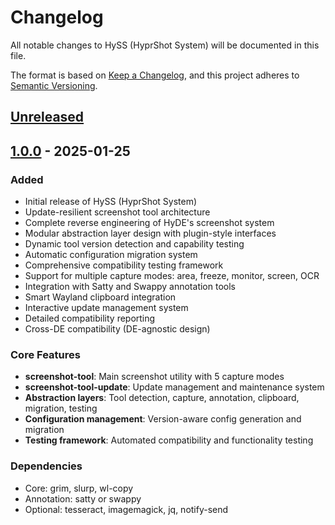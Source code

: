 # Changelog

All notable changes to HySS (HyprShot System) will be documented in this file.

The format is based on [Keep a Changelog](https://keepachangelog.com/en/1.0.0/),
and this project adheres to [Semantic Versioning](https://semver.org/spec/v2.0.0.html).

## [Unreleased]

## [1.0.0] - 2025-01-25

### Added
- Initial release of HySS (HyprShot System)
- Update-resilient screenshot tool architecture
- Complete reverse engineering of HyDE's screenshot system
- Modular abstraction layer design with plugin-style interfaces
- Dynamic tool version detection and capability testing
- Automatic configuration migration system
- Comprehensive compatibility testing framework
- Support for multiple capture modes: area, freeze, monitor, screen, OCR
- Integration with Satty and Swappy annotation tools
- Smart Wayland clipboard integration
- Interactive update management system
- Detailed compatibility reporting
- Cross-DE compatibility (DE-agnostic design)

### Core Features
- **screenshot-tool**: Main screenshot utility with 5 capture modes
- **screenshot-tool-update**: Update management and maintenance system
- **Abstraction layers**: Tool detection, capture, annotation, clipboard, migration, testing
- **Configuration management**: Version-aware config generation and migration
- **Testing framework**: Automated compatibility and functionality testing

### Dependencies
- Core: grim, slurp, wl-copy
- Annotation: satty or swappy
- Optional: tesseract, imagemagick, jq, notify-send

[Unreleased]: https://github.com/user/HySS/compare/v1.0.0...HEAD
[1.0.0]: https://github.com/user/HySS/releases/tag/v1.0.0